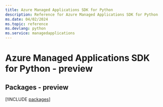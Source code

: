 ```yaml
---
title: Azure Managed Applications SDK for Python
description: Reference for Azure Managed Applications SDK for Python
ms.date: 04/02/2024
ms.topic: reference
ms.devlang: python
ms.service: managedapplications
---
```

# Azure Managed Applications SDK for Python - preview
## Packages - preview
[!INCLUDE [packages](managed-applications-index.md)]